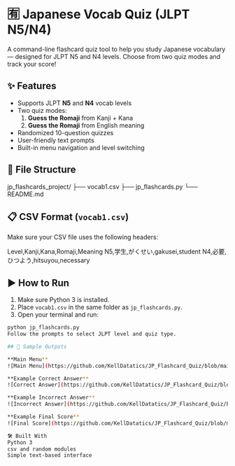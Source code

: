 # 🈶 Japanese Vocab Quiz (JLPT N5/N4)

A command-line flashcard quiz tool to help you study Japanese vocabulary — designed for JLPT N5 and N4 levels. Choose from two quiz modes and track your score!

## ✨ Features

- Supports JLPT **N5** and **N4** vocab levels
- Two quiz modes:
  1. **Guess the Romaji** from Kanji + Kana
  2. **Guess the Romaji** from English meaning
- Randomized 10-question quizzes
- User-friendly text prompts
- Built-in menu navigation and level switching

## 📁 File Structure

jp_flashcards_project/
├── vocab1.csv
├── jp_flashcards.py
└── README.md


## 📋 CSV Format (`vocab1.csv`)

Make sure your CSV file uses the following headers:

Level,Kanji,Kana,Romaji,Meaning
N5,学生,がくせい,gakusei,student
N4,必要,ひつよう,hitsuyou,necessary


## ▶️ How to Run

1. Make sure Python 3 is installed.
2. Place `vocab1.csv` in the same folder as `jp_flashcards.py`.
3. Open your terminal and run:

```bash
python jp_flashcards.py
Follow the prompts to select JLPT level and quiz type.

## 📸 Sample Outputs

**Main Menu**
![Main Menu](https://github.com/KellDatatics/JP_Flashcard_Quiz/blob/main/images/main%20menu.png?raw=true)

**Example Correct Answer**
![Correct Answer](https://github.com/KellDatatics/JP_Flashcard_Quiz/blob/main/images/example%20correct%20answer.png?raw=true)

**Example Incorrect Answer**
![Incorrect Answer](https://github.com/KellDatatics/JP_Flashcard_Quiz/blob/main/images/example%20incorrect%20answer.png?raw=true)

**Example Final Score**
![Final Score](https://github.com/KellDatatics/JP_Flashcard_Quiz/blob/main/images/example%20final%20score.png?raw=true)

🛠️ Built With
Python 3
csv and random modules
Simple text-based interface
